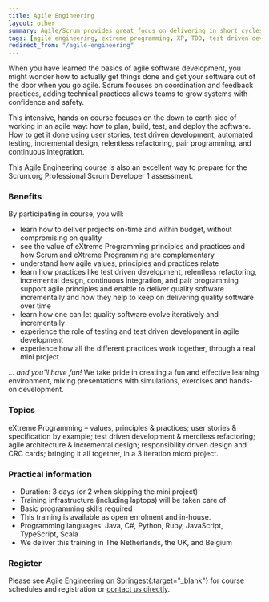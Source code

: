 ```yaml
---
title: Agile Engineering
layout: other
summary: Agile/Scrum provides great focus on delivering in short cycles. To keep on delivering quality software with confidence, you need to master agile engineering principles & practices.
tags: [agile engineering, extreme programming, XP, TDD, test driven development, refactoring, unit testing, scrum developer, ci/cd, continuous integration, continuous delivery]
redirect_from: "/agile-engineering"
---
```

When you have learned the basics of agile software development, you might wonder how to actually get things done and get your software out of the door when you go agile. Scrum focuses on coordination and feedback practices, adding technical practices allows teams to grow systems with confidence and safety.

This intensive, hands on course focuses on the down to earth side of working in an agile way: how to plan, build, test, and deploy the software. How to get it done using user stories, test driven development, automated testing, incremental design, relentless refactoring, pair programming, and continuous integration.

This Agile Engineering course is also an excellent way to prepare for the Scrum.org Professional Scrum Developer 1 assessment.

### Benefits

By participating in course, you will:

* learn how to deliver projects on-time and within budget, without compromising on quality
* see the value of eXtreme Programming principles and practices and how Scrum and eXtreme Programming are complementary
* understand how agile values, principles and practices relate
* learn how practices like test driven development, relentless refactoring, incremental design, continuous integration, and pair programming support agile principles and enable to deliver quality software incrementally and how they help to keep on delivering quality software over time
* learn how one can let quality software evolve iteratively and incrementally
* experience the role of testing and test driven development in agile development
* experience how all the different practices work together, through a real mini project

*... and you’ll have fun!* We take pride in creating a fun and effective learning environment, mixing presentations with simulations, exercises and hands-on development.

### Topics

eXtreme Programming – values, principles &amp; practices; user stories &amp; specification by example; test driven development &amp; merciless refactoring; 
agile architecture &amp; incremental design; responsibility driven design and CRC cards; bringing it all together, in a 3 iteration micro project. 

### Practical information

* Duration: 3 days (or 2 when skipping the mini project)
* Training infrastructure (including laptops) will be taken care of
* Basic programming skills required
* This training is available as open enrolment and in-house.
* Programming languages: Java, C#, Python, Ruby, JavaScript, TypeScript, Scala
* We deliver this training in The Netherlands, the UK, and Belgium

### Register

Please see [Agile Engineering on Springest](https://www.springest.nl/qwan/agile-engineering){:target="_blank"} for course schedules and registration or [contact us directly](/#contact).